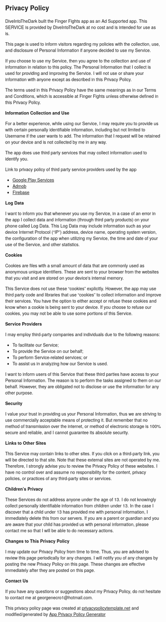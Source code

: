 <!DOCTYPE html>
<html>

<head>
    <meta charset='utf-8'>
    <meta name='viewport' content='width=device-width'>
    <title>Privacy Policy</title>
    <style>
        body {
            font-family: 'Helvetica Neue', Helvetica, Arial, sans-serif;
            padding: 1em;
        }
    </style>
</head>

<body>
    <h2>Privacy Policy</h2>
    <p>
        DiveIntoTheDark built the Finger Fights app as an Ad Supported app. This SERVICE is provided by DiveIntoTheDark at no cost and is intended for use as is.
    </p>
    <p>
        This page is used to inform visitors regarding my policies with the collection, use, and disclosure of Personal Information if anyone decided to use my Service.
    </p>
    <p>
        If you choose to use my Service, then you agree to the collection and use of information in relation to this policy. The Personal Information that I collect is used for providing and improving the Service. I will not use or share your information with anyone except as described in this Privacy Policy.
    </p>
    <p>
        The terms used in this Privacy Policy have the same meanings as in our Terms and Conditions, which is accessible at Finger Fights unless otherwise defined in this Privacy Policy.
    </p>
    <p><strong>Information Collection and Use</strong></p>
    <p>
        For a better experience, while using our Service, I may require you to provide us with certain personally identifiable information, including but not limited to Username if the user wants to add. The information that I request will be retained on your device and is not collected by me in any way.
    </p>
    <p>
        The app does use third party services that may collect information used to identify you.
    </p>
    <div>
        <p>
            Link to privacy policy of third party service providers used by the app
        </p>
        <ul>
            <li><a href="https://www.google.com/policies/privacy/" target="_blank">Google Play Services</a></li>
            <li><a href="https://support.google.com/admob/answer/6128543?hl=en" target="_blank">Admob</a></li>
            <li><a href="https://firebase.google.com/support/privacy" target="_blank">Firebase</a></li>
            <!---->
            <!---->
            <!---->
            <!---->
            <!---->
            <!---->
            <!---->
            <!---->
            <!---->
            <!---->
            <!---->
            <!---->
        </ul>
    </div>
    <p><strong>Log Data</strong></p>
    <p>
        I want to inform you that whenever you use my Service, in a case of an error in the app I collect data and information (through third party products) on your phone called Log Data. This Log Data may include information such as your device Internet Protocol (“IP”) address, device name, operating system version, the configuration of the app when utilizing my Service, the time and date of your use of the Service, and other statistics.
    </p>
    <p><strong>Cookies</strong></p>
    <p>
        Cookies are files with a small amount of data that are commonly used as anonymous unique identifiers. These are sent to your browser from the websites that you visit and are stored on your device's internal memory.
    </p>
    <p>
        This Service does not use these “cookies” explicitly. However, the app may use third party code and libraries that use “cookies” to collect information and improve their services. You have the option to either accept or refuse these cookies and know when a cookie is being sent to your device. If you choose to refuse our cookies, you may not be able to use some portions of this Service.
    </p>
    <p><strong>Service Providers</strong></p>
    <p>
        I may employ third-party companies and individuals due to the following reasons:
    </p>
    <ul>
        <li>To facilitate our Service;</li>
        <li>To provide the Service on our behalf;</li>
        <li>To perform Service-related services; or</li>
        <li>To assist us in analyzing how our Service is used.</li>
    </ul>
    <p>
        I want to inform users of this Service that these third parties have access to your Personal Information. The reason is to perform the tasks assigned to them on our behalf. However, they are obligated not to disclose or use the information for any other purpose.
    </p>
    <p><strong>Security</strong></p>
    <p>
        I value your trust in providing us your Personal Information, thus we are striving to use commercially acceptable means of protecting it. But remember that no method of transmission over the internet, or method of electronic storage is 100% secure and reliable, and I cannot guarantee its absolute security.
    </p>
    <p><strong>Links to Other Sites</strong></p>
    <p>
        This Service may contain links to other sites. If you click on a third-party link, you will be directed to that site. Note that these external sites are not operated by me. Therefore, I strongly advise you to review the Privacy Policy of these websites. I have no control over and assume no responsibility for the content, privacy policies, or practices of any third-party sites or services.
    </p>
    <p><strong>Children’s Privacy</strong></p>
    <p>
        These Services do not address anyone under the age of 13. I do not knowingly collect personally identifiable information from children under 13. In the case I discover that a child under 13 has provided me with personal information, I immediately delete this from our servers. If you are a parent or guardian and you are aware that your child has provided us with personal information, please contact me so that I will be able to do necessary actions.
    </p>
    <p><strong>Changes to This Privacy Policy</strong></p>
    <p>
        I may update our Privacy Policy from time to time. Thus, you are advised to review this page periodically for any changes. I will notify you of any changes by posting the new Privacy Policy on this page. These changes are effective immediately after they are posted on this page.
    </p>
    <p><strong>Contact Us</strong></p>
    <p>
        If you have any questions or suggestions about my Privacy Policy, do not hesitate to contact me at georgenecro1@hotmail.com.
    </p>
    <p>
        This privacy policy page was created at
        <a href="https://privacypolicytemplate.net" target="_blank">privacypolicytemplate.net</a> and modified/generated by
        <a href="https://app-privacy-policy-generator.firebaseapp.com/" target="_blank">App Privacy Policy Generator</a></p>
</body>

</html>
